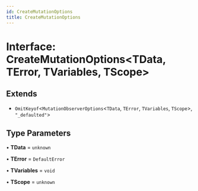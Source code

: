 ```yaml
---
id: CreateMutationOptions
title: CreateMutationOptions
---
```


# Interface: CreateMutationOptions\<TData, TError, TVariables, TScope\>

## Extends

- `OmitKeyof`\<`MutationObserverOptions`\<`TData`, `TError`, `TVariables`, `TScope`\>, `"_defaulted"`\>

## Type Parameters

• **TData** = `unknown`

• **TError** = `DefaultError`

• **TVariables** = `void`

• **TScope** = `unknown`
